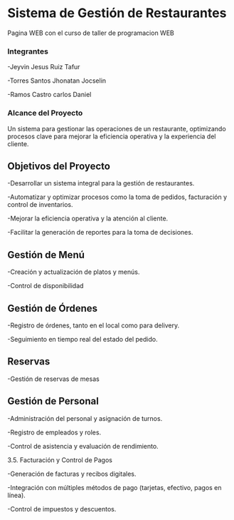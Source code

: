 # Sistema de Gestión de Restaurantes
Pagina WEB con el curso de taller de programacion WEB

### Integrantes

-Jeyvin Jesus Ruiz Tafur

-Torres Santos Jhonatan Jocselin

-Ramos Castro carlos Daniel

### Alcance del Proyecto
Un sistema para gestionar las operaciones de un restaurante, optimizando procesos clave para mejorar la eficiencia operativa y la experiencia del cliente.

## Objetivos del Proyecto

-Desarrollar un sistema integral para la gestión de restaurantes.

-Automatizar y optimizar procesos como la toma de pedidos, facturación y control de inventarios.

-Mejorar la eficiencia operativa y la atención al cliente.

-Facilitar la generación de reportes para la toma de decisiones.

## Gestión de Menú

-Creación y actualización de platos y menús.

-Control de disponibilidad 

## Gestión de Órdenes

-Registro de órdenes, tanto en el local como para delivery.

-Seguimiento en tiempo real del estado del pedido.

 ## Reservas

-Gestión de reservas de mesas

## Gestión de Personal

-Administración del personal y asignación de turnos.

-Registro de empleados y roles.

-Control de asistencia y evaluación de rendimiento.

3.5. Facturación y Control de Pagos

-Generación de facturas y recibos digitales.

-Integración con múltiples métodos de pago (tarjetas, efectivo, pagos en línea).

-Control de impuestos y descuentos.
